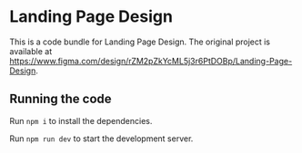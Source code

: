 
  # Landing Page Design

  This is a code bundle for Landing Page Design. The original project is available at https://www.figma.com/design/rZM2pZkYcML5j3r6PtDOBp/Landing-Page-Design.

  ## Running the code

  Run `npm i` to install the dependencies.

  Run `npm run dev` to start the development server.
  